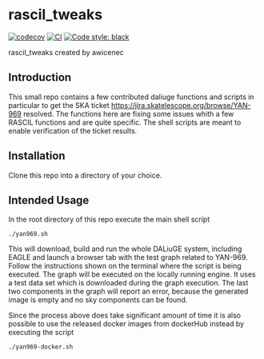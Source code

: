 # rascil_tweaks

[![codecov](https://codecov.io/gh/awicenec/rascil-tweaks/branch/main/graph/badge.svg?token=rascil-tweaks_token_here)](https://codecov.io/gh/awicenec/rascil-tweaks)
[![CI](https://github.com/awicenec/rascil-tweaks/actions/workflows/main.yml/badge.svg)](https://github.com/awicenec/rascil-tweaks/actions/workflows/main.yml)
[![Code style: black](https://img.shields.io/badge/code%20style-black-000000.svg)](https://github.com/psf/black)


rascil_tweaks created by awicenec

## Introduction

This small repo contains a few contributed daliuge functions and scripts in particular to get the SKA ticket https://jira.skatelescope.org/browse/YAN-969 resolved. The functions here are fixing some issues whith a few RASCIL functions and are quite specific. The shell scripts are meant to enable verification of the ticket results.

## Installation

Clone this repo into a directory of your choice.

## Intended Usage

In the root directory of this repo execute the main shell script

```
./yan969.sh
```
This will download, build and run the whole DALiuGE system, including EAGLE and launch a browser tab with the test graph related to YAN-969. Follow the instructions shown on the terminal where the script is being executed. The graph will be executed on the locally running engine. It uses a test data set which is downloaded during the graph execution. The last two components in the graph will report an error, because the generated image is empty and no sky components can be found.

Since the process above does take significant amount of time it is also possible to use the released docker images from dockerHub instead by executing the script

```
./yan969-docker.sh
```

